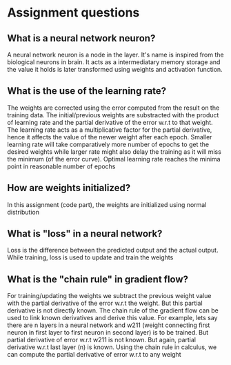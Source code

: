 # Assignment questions

## What is a neural network neuron?

A neural network neuron is a node in the layer. It's name is inspired from the biological neurons in brain. It acts as a intermediatary memory storage and the value it holds is later transformed using weights and activation function. 

## What is the use of the learning rate?

The weights are corrected using the error computed from the result on the training data. The initial/previous weights are substracted with the product of learning rate and the partial derivative of the error w.r.t to that weight. The learning rate acts as a multiplicative factor for the partial derivative, hence it affects the value of the newer weight after each epoch. Smaller learning rate will take comparatively more number of epochs to get the desired weights while larger rate might also delay the training as it will miss the minimum (of the error curve). Optimal learning rate reaches the minima point in reasonable number of epochs

## How are weights initialized?

In this assignment (code part), the weights are initialized using normal distribution

## What is "loss" in a neural network?

Loss is the difference between the predicted output and the actual output. While training, loss is used to update and train the weights

## What is the "chain rule" in gradient flow?

For training/updating the weights we subtract the previous weight value with the partial derivative of the error w.r.t the weight. But this partial derivative is not directly known. The chain rule of the gradient flow can be used to link known derivatives and derive this value. For example, lets say there are n layers in a neural network and w211 (weight connecting first neuron in first layer to first neuron in second layer) is to be trained. But partial derivative of error w.r.t w211 is not known. But again, partial derivative w.r.t last layer (n) is known. Using the chain rule in calculus, we can compute the partial derivative of error w.r.t to any weight


